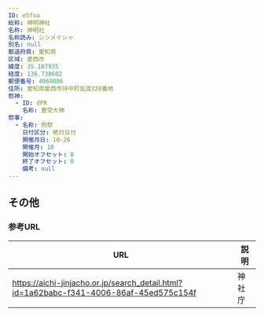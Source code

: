 ```yaml
---
ID: e5foa
総称: 神明神社
名称: 神明社
名称読み: シンメイシャ
別名: null
都道府県: 愛知県
区域: 愛西市
緯度: 35.187935
経度: 136.738602
郵便番号: 4968006
住所: 愛知県愛西市持中町佐渡320番地
祭神:
  - ID: dFR
    名称: 豊受大神
祭事:
  - 名称: 例祭
    日付区分: 絶対日付
    開催月日: 10-26
    開催月: 10
    開始オフセット: 0
    終了オフセット: 0
    備考: null
---
```


## その他

### 参考URL

| URL                                                                                     | 説明   |
| --------------------------------------------------------------------------------------- | ------ |
| https://aichi-jinjacho.or.jp/search_detail.html?id=1a62babc-f341-4006-86af-45ed575c154f | 神社庁 |
